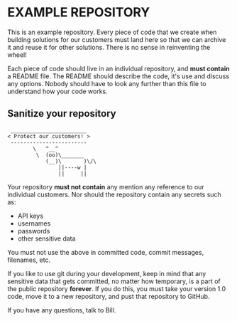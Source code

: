 # EXAMPLE REPOSITORY

This is an example repository.  Every piece of code that we create when building solutions for our customers must land here so that we can archive it and reuse it for other solutions.  There is no sense in reinventing the wheel!

Each piece of code should live in an individual repository, and **must contain** a README file.  The README should describe the code, it's use and discuss any options.  Nobody should have to look any further than this file to understand how your code works.

## Sanitize your repository

     ________________________
    < Protect our customers! >
     ------------------------
            \   ^__^
             \  (oo)\_______
                (__)\       )\/\
                    ||----w |
                    ||     ||


Your repository **must not contain** any mention any reference to our individual customers.  Nor should the repository contain any secrets such as:

- API keys
- usernames
- passwords
- other sensitive data

You must not use the above in committed code, commit messages, filenames, etc.

If you like to use git during your development, keep in mind that any sensitive data that gets committed, no matter how temporary, is a part of the public repository **forever**.  If you do this, you must take your version 1.0 code, move it to a new repository, and pust that repository to GitHub.

If you have any questions, talk to Bill.
